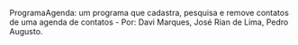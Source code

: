 ProgramaAgenda: um programa que cadastra, pesquisa e remove contatos de uma agenda de contatos - Por: Davi Marques, José Rian de Lima, Pedro Augusto.
